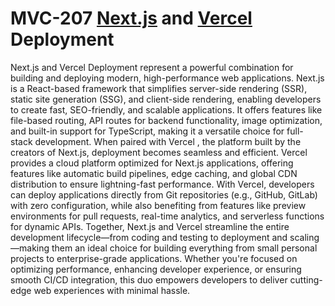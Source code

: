 # MVC-207 [Next.js](https://nextjs.org/) and [Vercel](https://vercel.com/) Deployment
Next.js and Vercel Deployment represent a powerful combination for building and deploying modern, high-performance web applications. Next.js is a React-based framework that simplifies server-side rendering (SSR), static site generation (SSG), and client-side rendering, enabling developers to create fast, SEO-friendly, and scalable applications. It offers features like file-based routing, API routes for backend functionality, image optimization, and built-in support for TypeScript, making it a versatile choice for full-stack development. When paired with Vercel , the platform built by the creators of Next.js, deployment becomes seamless and efficient. Vercel provides a cloud platform optimized for Next.js applications, offering features like automatic build pipelines, edge caching, and global CDN distribution to ensure lightning-fast performance. With Vercel, developers can deploy applications directly from Git repositories (e.g., GitHub, GitLab) with zero configuration, while also benefiting from features like preview environments for pull requests, real-time analytics, and serverless functions for dynamic APIs. Together, Next.js and Vercel streamline the entire development lifecycle—from coding and testing to deployment and scaling—making them an ideal choice for building everything from small personal projects to enterprise-grade applications. Whether you're focused on optimizing performance, enhancing developer experience, or ensuring smooth CI/CD integration, this duo empowers developers to deliver cutting-edge web experiences with minimal hassle.
